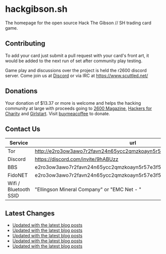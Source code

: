 # hackgibson.sh
The homepage for the open source Hack The Gibson // SH trading card game.


## Contributing

To add your card just submit a pull request with your card's front art, it would be added to the next run of set after community play testing.

Game play and discussions over the project is held the r2600 discord server. Come join us at [Discord](https://discord.com/invite/9hABUzz) or via IRC at https://www.scuttled.net/


## Donations

Your donation of $13.37 or more is welcome and helps the hacking community at large with proceeds going to [2600 Magazine](https://2600.com/), [Hackers for Charity](https://hackersforcharity.org) and [Girlstart](https://girlstart.org).  Visit [buymeacoffee](https://www.buymeacoffee.com/hackgibson.sh) to donate.


## Contact Us

Service | url
-|-
Tor | http://e2ro3ow3awo7r2favn24n65ycc2qmzkoayn5r57e3f56nvjwdcgg32ad.onion
Discord | https://discord.com/invite/9hABUzz
BBS | e2ro3ow3awo7r2favn24n65ycc2qmzkoayn5r57e3f56nvjwdcgg32ad.onion:23
FidoNET | e2ro3ow3awo7r2favn24n65ycc2qmzkoayn5r57e3f56nvjwdcgg32ad.onion:24554
Wifi / Bluetooth SSID | "Ellingson Mineral Company" or "EMC Net - <fidonet address>"

## Latest Changes
<!-- BLOG-POST-LIST:START -->
- [Updated with the latest blog posts](https://github.com/DFW2600/hackgibson.sh/commit/a5248d0019129432cf08516d42aafb37ee9dbe82)
- [Updated with the latest blog posts](https://github.com/DFW2600/hackgibson.sh/commit/acfdb65c6b822ad24c22bf6c839866869f65d277)
- [Updated with the latest blog posts](https://github.com/DFW2600/hackgibson.sh/commit/6538876e6c2f409ac0a1e7e2b2995072407ec2b4)
- [Updated with the latest blog posts](https://github.com/DFW2600/hackgibson.sh/commit/bdb8188a385334c9aaa1673727b3f7e3a5cff09d)
- [Updated with the latest blog posts](https://github.com/DFW2600/hackgibson.sh/commit/1c192c15a87102388dde16322c45c37a2eac49e7)
<!-- BLOG-POST-LIST:END -->
